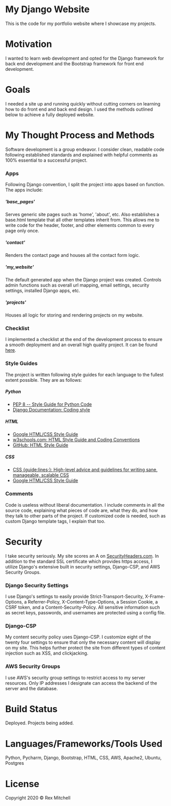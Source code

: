 # My Django Website

This is the code for my portfolio website where I showcase my projects.

# Motivation

I wanted to learn web development and opted for the Django framework for back end development and the Bootstrap framework for front end development.

# Goals

I needed a site up and running quickly without cutting corners on learning how to do front end and back end design. I used the methods outlined below to achieve a fully deployed website.

# My Thought Process and Methods

Software development is a group endeavor. I consider clean, readable code following established standards and explained with helpful comments as 100% essential to a successful project.

### Apps

Following Django convention, I split the project into apps based on function. The apps include:

##### 'base_pages'
Serves generic site pages such as 'home', 'about', etc. Also establishes a base.html template that all other templates inherit from. This allows me to write code for the header, footer, and other elements common to every page only once.

##### 'contact'
Renders the contact page and houses all the contact form logic.

##### 'my_website'
The default generated app when the Django project was created. Controls admin functions such as overall url mapping, email settings, security settings, installed Django apps, etc.

##### 'projects'
Houses all logic for storing and rendering projects on my website.

### Checklist
I implemented a checklist at the end of the development process to ensure a smooth deployment and an overall high quality project. It can be found [here](https://rexhmitchell.com/portfolio-project/project_checklist/).

### Style Guides
The project is written following style guides for each language to the fullest extent possible. They are as follows:

##### Python
* [PEP 8 -- Style Guide for Python Code](https://www.python.org/dev/peps/pep-0008/)
* [Django Documentation: Coding style](https://docs.djangoproject.com/en/dev/internals/contributing/writing-code/coding-style/)
##### HTML
* [Google HTML/CSS Style Guide](https://google.github.io/styleguide/htmlcssguide.html)
* [w3schools.com: HTML Style Guide and Coding Conventions](https://www.w3schools.com/html/html5_syntax.asp)
* [GitHub: HTML Style Guide](https://gist.github.com/ryansechrest/8693303)
##### CSS
* [CSS {guide:lines;}: High-level advice and guidelines for writing sane, manageable, scalable CSS](https://cssguidelin.es/)
* [Google HTML/CSS Style Guide](https://google.github.io/styleguide/htmlcssguide.html)

### Comments
Code is useless without liberal documentation. I include comments in all the source code, explaining what pieces of code are, what they do, and how they talk to other parts of the project. If customized code is needed, such as custom Django template tags, I explain that too.

# Security

I take security seriously. My site scores an A on [SecurityHeaders.com](https://securityheaders.com/?q=https%3A%2F%2Frexhmitchell.com%2F). In addition to the standard SSL certificate which provides https access, I utilize Django's extensive built in security settings, Django-CSP, and AWS Security Groups.

### Django Security Settings

I use Django's settings to easily provide Strict-Transport-Security, X-Frame-Options, a Referrer-Policy, X-Content-Type-Options, a Session Cookie, a CSRF token, and a Content-Security-Policy. All sensitive information such as secret keys, passwords, and usernames are protected using a config file.

### Django-CSP

My content security policy uses Django-CSP. I customize eight of the twenty four settings to ensure that only the necessary content will display on my site. This helps further protect the site from different types of content injection such as XSS, and clickjacking.

### AWS Security Groups

I use AWS's security group settings to restrict access to my server resources. Only IP addresses I designate can access the backend of the server and the database.

# Build Status

Deployed. Projects being added.

# Languages/Frameworks/Tools Used

Python, Pycharm, Django, Bootstrap, HTML, CSS, AWS, Apache2, Ubuntu, Postgres

# License

Copyright 2020 © Rex Mitchell

